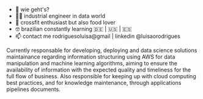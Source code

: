- 👋 wie geht's?
- :woman_technologist: industrial engineer in data world
- :muscle: crossfit enthusiast but also food lover 
- :nerd_face: brazilian constantly learning   :de: | :us: | :es: 
- 📫 contact me rodriguesoluisa@gmail | linkedin @luisaorodrigues

Currently responsable for developing, deploying and data science solutions maintainance regarding information structuring using AWS for data manipulation and machine learning algorithms, aiming to ensure the availability of information with the expected quality and timeliness for the full flow of business. Also responsible for keeping up with cloud computing best practices, and for knowledge maintenance, through applications pipelines documents.

<!---
luisarodriguees/luisarodriguees is a ✨ special ✨ repository because its `README.md` (this file) appears on your GitHub profile.
You can click the Preview link to take a look at your changes.
--->
